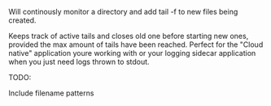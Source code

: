 Will continously monitor a directory and add tail -f to new files being created.

Keeps track of active tails and closes old one before starting new ones, provided the max amount of tails have been reached.
Perfect for the "Cloud native" application youre working with or your logging sidecar application when you just need logs thrown to stdout.

TODO: 

Include filename patterns
